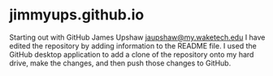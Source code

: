 # jimmyups.github.io
Starting out with GitHub
James Upshaw
jaupshaw@my.waketech.edu
I have edited the repository by adding information to the README file.
I used the GitHub desktop application to add a clone of the repository onto my hard drive, make the changes, and then push those changes to GitHub.
